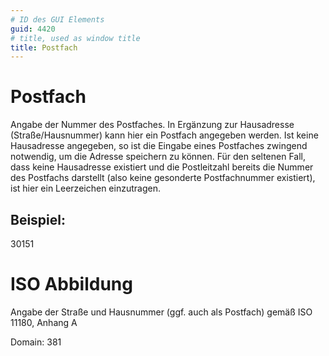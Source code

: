 ```yaml
---
# ID des GUI Elements
guid: 4420
# title, used as window title
title: Postfach
---
```


# Postfach

Angabe der Nummer des Postfaches. In Ergänzung zur Hausadresse (Straße/Hausnummer) kann hier ein Postfach angegeben werden. Ist keine Hausadresse angegeben, so ist die Eingabe eines Postfaches zwingend notwendig, um die Adresse speichern zu können. Für den seltenen Fall, dass keine Hausadresse existiert und die Postleitzahl bereits die Nummer des Postfachs darstellt (also keine gesonderte Postfachnummer existiert), ist hier ein Leerzeichen einzutragen.

## Beispiel:

30151

# ISO Abbildung

Angabe der Straße und Hausnummer (ggf. auch als Postfach) gemäß ISO 11180, Anhang A

Domain: 381
